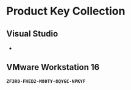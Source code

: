 
# Product Key Collection

## **Visual Studio**
-

## **VMware Workstation 16**
**`ZF3R0-FHED2-M80TY-8QYGC-NPKYF`**